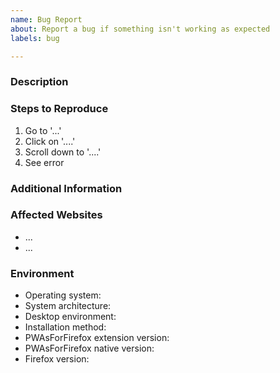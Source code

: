 ```yaml
---
name: Bug Report
about: Report a bug if something isn't working as expected
labels: bug

---
```


<!-- Before reporting a bug, read the troubleshooting steps: -->
<!-- https://github.com/filips123/PWAsForFirefox/wiki/Troubleshooting -->

<!-- Thank you for reporting a bug and helping to improve the project -->
<!-- Please follow our issue template as much as possible -->
<!-- If you cannot answer some sections, please delete them -->

### Description

<!-- A clear and concise description of what the bug is -->

### Steps to Reproduce

<!-- Steps to reproduce this bug -->

1. Go to '...'
2. Click on '....'
3. Scroll down to '....'
4. See error

### Additional Information

<!-- As much useful information about this bug as possible, to make it easier to identify the cause -->
<!-- Log files, error messages, any special configuration, screenshots, etc. -->

### Affected Websites

<!-- Websites where the bug happens (if applicable) -->

* ...
* ...

### Environment

<!-- Details about your system environment and versions -->

* Operating system:
* System architecture:
* Desktop environment: <!-- If on Linux -->
* Installation method: <!-- MSI/DEB/RPM/AUR/source... -->
* PWAsForFirefox extension version:
* PWAsForFirefox native version:
* Firefox version:
